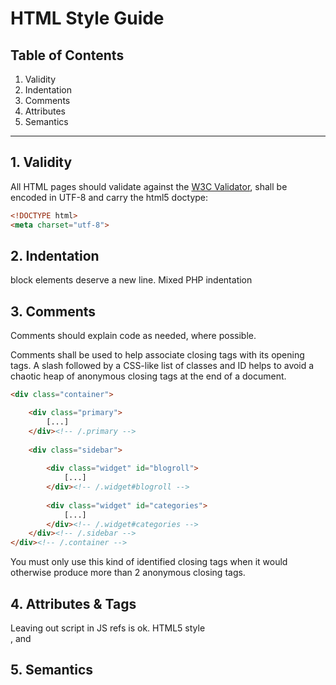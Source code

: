 # HTML Style Guide


## Table of Contents

1. Validity
2. Indentation
3. Comments
4. Attributes
5. Semantics

------------------------------------------------


## 1. Validity

All HTML pages should validate against the [W3C Validator](http://validator.w3.org/), shall be encoded in UTF-8 and carry the html5 doctype:
``` shtml
<!DOCTYPE html>
<meta charset="utf-8">
 ```

## 2. Indentation

block elements deserve a new line.
Mixed PHP indentation

## 3. Comments

Comments should explain code as needed, where possible.

Comments shall be used to help associate closing tags with its opening tags. A slash followed by a CSS-like list of classes and ID helps to avoid a chaotic heap of anonymous closing tags at the end of a document.

``` html
<div class="container">

	<div class="primary">
		[...]
	</div><!-- /.primary -->
	
	<div class="sidebar">
		
		<div class="widget" id="blogroll">
			[...]
		</div><!-- /.widget#blogroll -->
		
		<div class="widget" id="categories">
			[...]
		</div><!-- /.widget#categories -->
	</div><!-- /.sidebar -->
</div><!-- /.container -->
 ```

You must only use this kind of identified closing tags when it would otherwise produce more than 2 anonymous closing tags.


## 4. Attributes & Tags

Leaving out script in JS refs is ok.
HTML5 style <br>, <link> and <meta>

## 5. Semantics